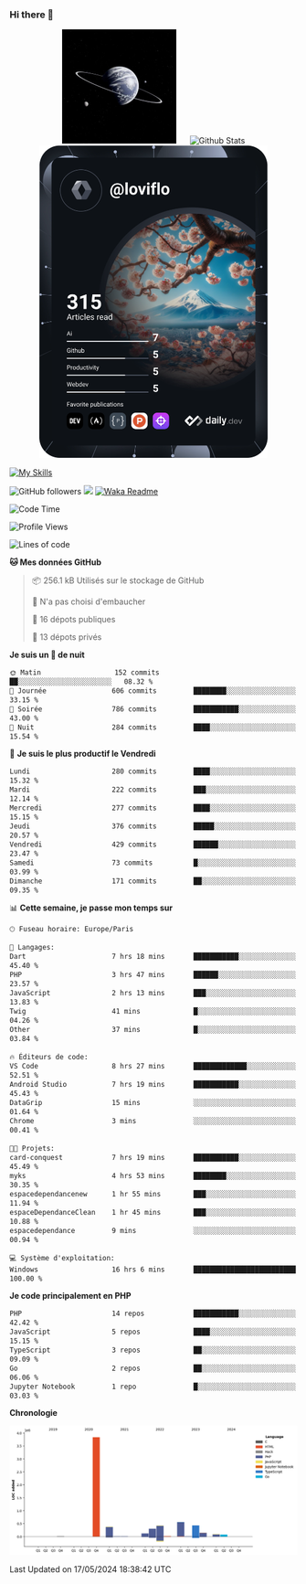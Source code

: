 ### Hi there 👋

<p align="center">
  <img src="https://github.com/Loviflo/Loviflo/blob/main/img/portrait.jpg" alt="Loviflo" height="200" style="margin-right: 20px"/>
  <img src="https://github-readme-stats.vercel.app/api?username=Loviflo&show_icons=true&theme=graywhite" alt="Github Stats" />
  <a href="https://app.daily.dev/loviflo"><img src="https://github.com/loviflo/loviflo/blob/main/devcard.svg" width="400" alt="Loviflo's Dev Card"/></a>
</p>

[![My Skills](https://skillicons.dev/icons?i=php,laravel,symfony,dotnet,cs,nodejs,mysql,postgres,js,ts,html,css,sass,angular,react,electron,docker,webpack,vscode,figma,git,github,gitlab,nginx,postman&perline=5)](https://skillicons.dev)

![GitHub followers](https://img.shields.io/github/followers/Loviflo?label=Follow&style=social)
![](https://visitor-badge.glitch.me/badge?page_id=Loviflo.Loviflo)
[![Waka Readme](https://github.com/Loviflo/Loviflo/actions/workflows/update-stats.yml/badge.svg)](https://github.com/Loviflo/Loviflo/actions/workflows/update-stats.yml)

<!--START_SECTION:waka-->
![Code Time](http://img.shields.io/badge/Code%20Time-2%2C101%20hrs%2036%20mins-blue)

![Profile Views](http://img.shields.io/badge/Vues%20du%20profil-1-blue)

![Lines of code](https://img.shields.io/badge/Depuis%20Hello%20World%2C%20j%27ai%20%C3%A9crit-6.3%20million%20Lignes%20de%20code-blue)

**🐱 Mes données GitHub** 

> 📦 256.1 kB Utilisés sur le stockage de GitHub 
 > 
> 🚫 N'a pas choisi d'embaucher
 > 
> 📜 16 dépots publiques 
 > 
> 🔑 13 dépots privés 
 > 
**Je suis un 🦉 de nuit** 

```text
🌞 Matin                  152 commits         ██░░░░░░░░░░░░░░░░░░░░░░░   08.32 % 
🌆 Journée                606 commits         ████████░░░░░░░░░░░░░░░░░   33.15 % 
🌃 Soirée                 786 commits         ███████████░░░░░░░░░░░░░░   43.00 % 
🌙 Nuit                   284 commits         ████░░░░░░░░░░░░░░░░░░░░░   15.54 % 
```
📅 **Je suis le plus productif le Vendredi** 

```text
Lundi                    280 commits         ████░░░░░░░░░░░░░░░░░░░░░   15.32 % 
Mardi                    222 commits         ███░░░░░░░░░░░░░░░░░░░░░░   12.14 % 
Mercredi                 277 commits         ████░░░░░░░░░░░░░░░░░░░░░   15.15 % 
Jeudi                    376 commits         █████░░░░░░░░░░░░░░░░░░░░   20.57 % 
Vendredi                 429 commits         ██████░░░░░░░░░░░░░░░░░░░   23.47 % 
Samedi                   73 commits          █░░░░░░░░░░░░░░░░░░░░░░░░   03.99 % 
Dimanche                 171 commits         ██░░░░░░░░░░░░░░░░░░░░░░░   09.35 % 
```


📊 **Cette semaine, je passe mon temps sur** 

```text
🕑︎ Fuseau horaire: Europe/Paris

💬 Langages: 
Dart                     7 hrs 18 mins       ███████████░░░░░░░░░░░░░░   45.40 % 
PHP                      3 hrs 47 mins       ██████░░░░░░░░░░░░░░░░░░░   23.57 % 
JavaScript               2 hrs 13 mins       ███░░░░░░░░░░░░░░░░░░░░░░   13.83 % 
Twig                     41 mins             █░░░░░░░░░░░░░░░░░░░░░░░░   04.26 % 
Other                    37 mins             █░░░░░░░░░░░░░░░░░░░░░░░░   03.84 % 

🔥 Éditeurs de code: 
VS Code                  8 hrs 27 mins       █████████████░░░░░░░░░░░░   52.51 % 
Android Studio           7 hrs 19 mins       ███████████░░░░░░░░░░░░░░   45.43 % 
DataGrip                 15 mins             ░░░░░░░░░░░░░░░░░░░░░░░░░   01.64 % 
Chrome                   3 mins              ░░░░░░░░░░░░░░░░░░░░░░░░░   00.41 % 

🐱‍💻 Projets: 
card-conquest            7 hrs 19 mins       ███████████░░░░░░░░░░░░░░   45.49 % 
myks                     4 hrs 53 mins       ████████░░░░░░░░░░░░░░░░░   30.35 % 
espacedependancenew      1 hr 55 mins        ███░░░░░░░░░░░░░░░░░░░░░░   11.94 % 
espaceDependanceClean    1 hr 45 mins        ███░░░░░░░░░░░░░░░░░░░░░░   10.88 % 
espacedependance         9 mins              ░░░░░░░░░░░░░░░░░░░░░░░░░   00.94 % 

💻 Système d'exploitation: 
Windows                  16 hrs 6 mins       █████████████████████████   100.00 % 
```

**Je code principalement en PHP** 

```text
PHP                      14 repos            ███████████░░░░░░░░░░░░░░   42.42 % 
JavaScript               5 repos             ████░░░░░░░░░░░░░░░░░░░░░   15.15 % 
TypeScript               3 repos             ██░░░░░░░░░░░░░░░░░░░░░░░   09.09 % 
Go                       2 repos             ██░░░░░░░░░░░░░░░░░░░░░░░   06.06 % 
Jupyter Notebook         1 repo              █░░░░░░░░░░░░░░░░░░░░░░░░   03.03 % 
```



**Chronologie**

![Lines of Code chart](https://raw.githubusercontent.com/Loviflo/Loviflo/main/assets/bar_graph.png)


 Last Updated on 17/05/2024 18:38:42 UTC
<!--END_SECTION:waka-->

